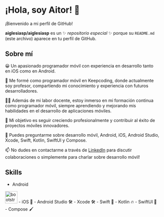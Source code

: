 # ¡Hola, soy Aitor! 👋

¡Bienvenido a mi perfil de GitHub!

**aiglesiasp/aiglesiasp** es un ✨ _repositorio especial_ ✨ porque su `README.md` (este archivo) aparece en tu perfil de GitHub.

## Sobre mí

😀 Un apasionado programador móvil con experiencia en desarrollo tanto en iOS como en Android.

📙 Me formé como programador móvil en Keepcoding, donde actualmente soy profesor, compartiendo mi conocimiento y experiencia con futuros desarrolladores.

🧑‍🎓 Además de mi labor docente, estoy inmerso en mi formación continua como programador móvil, siempre aprendiendo y mejorando mis habilidades en el desarrollo de aplicaciones móviles.

🔭 Mi objetivo es seguir creciendo profesionalmente y contribuir al éxito de proyectos móviles innovadores.

💬 Puedes preguntarme sobre desarrollo móvil, Android, iOS, Android Studio, Xcode, Swift, Kotlin, SwiftUI y Compose.

📫 No dudes en contactarme a través de [LinkedIn](https://www.linkedin.com/in/aitoriglesiaspubill/) para discutir colaboraciones o simplemente para charlar sobre desarrollo móvil!



## Skills

- Android
<img src="https://thumbs.dreamstime.com/b/logotipo-de-android-en-un-icono-gris-del-c%C3%ADrculo-nube-disponible-ai-ilustrador-formato-vector-146803252.jpg" alt="bootstrap" width="40" height="40"/>
- iOS 
- Android Studio 🛠️
- Xcode 🛠️
- Swift 🚀
- Kotlin 🔥
- SwiftUI 🎨
- Compose 🖌️

